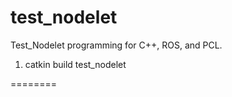 test_nodelet
========

Test_Nodelet programming for C++, ROS, and PCL.

1. catkin build test_nodelet

========
